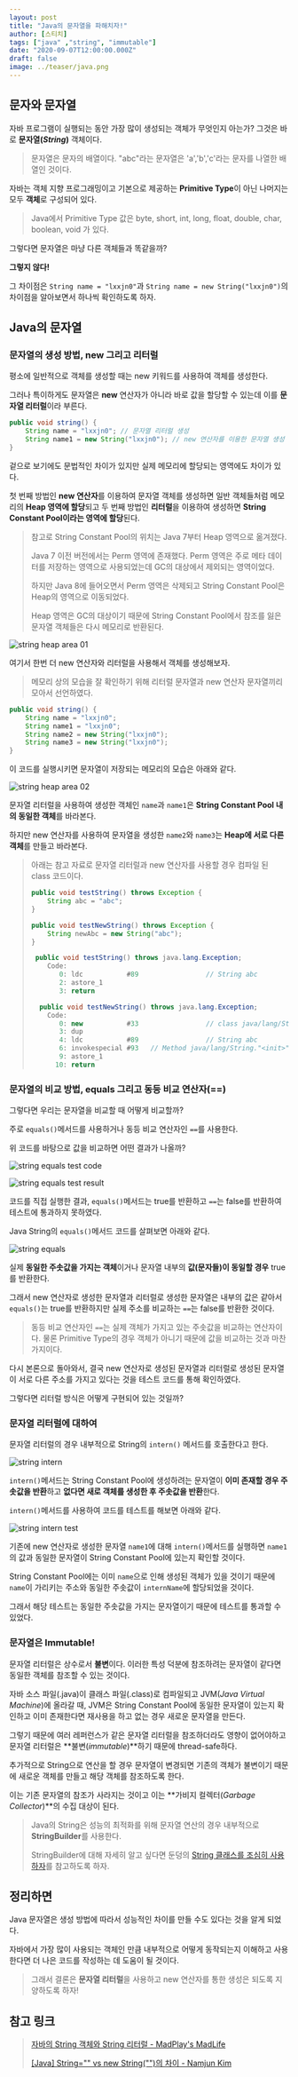 ```yaml
---
layout: post  
title: "Java의 문자열을 파해치자!"  
author: [스티치]
tags: ["java" ,"string", "immutable"]
date: "2020-09-07T12:00:00.000Z"
draft: false
image: ../teaser/java.png
---
```


## 문자와 문자열

자바 프로그램이 실행되는 동안 가장 많이 생성되는 객체가 무엇인지 아는가? 그것은 바로 **문자열(*String*)** 객체이다.

> 문자열은 문자의 배열이다. "abc"라는 문자열은 'a','b','c'라는 문자를 나열한 배열인 것이다.

자바는 객체 지향 프로그래밍이고 기본으로 제공하는 **Primitive Type**이 아닌 나머지는 모두 **객체**로 구성되어 있다.

> Java에서 Primitive Type 값은 byte, short, int, long, float, double, char, boolean, void 가 있다.
>

그렇다면 문자열은 마냥 다른 객체들과 똑같을까?

**그렇지 않다!**

그 차이점은 `String name = "lxxjn0"`과 `String name = new String("lxxjn0")`의 차이점을 알아보면서 하나씩 확인하도록 하자.

## Java의 문자열

### 문자열의 생성 방법, new 그리고 리터럴

평소에 일반적으로 객체를 생성할 때는 new 키워드를 사용하여 객체를 생성한다.

그러나 특이하게도 문자열은 **new** 연산자가 아니라 바로 값을 할당할 수 있는데 이를 **문자열 리터럴**이라 부른다.

```java
public void string() {
    String name = "lxxjn0"; // 문자열 리터럴 생성
    String name1 = new String("lxxjn0"); // new 연산자를 이용한 문자열 생성
}
```

겉으로 보기에도 문법적인 차이가 있지만 실제 메모리에 할당되는 영역에도 차이가 있다.

첫 번째 방법인 **new 연산자**를 이용하여 문자열 객체를 생성하면 일반 객체들처럼 메모리의 **Heap 영역에 할당**되고 두 번째 방법인 **리터럴**을 이용하여 생성하면 **String Constant Pool이라는 영역에 할당**된다.

> 참고로 String Constant Pool의 위치는 Java 7부터 Heap 영역으로 옮겨졌다.
>
> Java 7 이전 버전에서는 Perm 영역에 존재했다. Perm 영역은 주로 메타 데이터를 저장하는 영역으로 사용되었는데 GC의 대상에서 제외되는 영역이었다.
> 
> 하지만 Java 8에 들어오면서 Perm 영역은 삭제되고 String Constant Pool은 Heap의 영역으로 이동되었다.
>
> Heap 영역은 GC의 대상이기 때문에 String Constant Pool에서 참조를 잃은 문자열 객체들은 다시 메모리로 반환된다.

![string heap area 01](../images/2020-09-07-string-heap-01.png)

여기서 한번 더 new 연산자와 리터럴을 사용해서 객체를 생성해보자.

> 메모리 상의 모습을 잘 확인하기 위해 리터럴 문자열과 new 연산자 문자열끼리 모아서 선언하였다.

```java
public void string() {
    String name = "lxxjn0";
    String name1 = "lxxjn0";
    String name2 = new String("lxxjn0");
    String name3 = new String("lxxjn0");
}
```

이 코드를 실행시키면 문자열이 저장되는 메모리의 모습은 아래와 같다.

![string heap area 02](../images/2020-09-07-string-heap-02.png)

문자열 리터럴을 사용하여 생성한 객체인 `name`과 `name1`은 **String Constant Pool 내의 동일한 객체**를 바라본다.

하지만 new 연산자를 사용하여 문자열을 생성한 `name2`와 `name3`는 **Heap에 서로 다른 객체**를 만들고 바라본다.

> 아래는 참고 자료로 문자열 리터럴과 new 연산자를 사용할 경우 컴파일 된 class 코드이다.
>
> ```java
> public void testString() throws Exception {
>     String abc = "abc";
> }
>
> public void testNewString() throws Exception {
>     String newAbc = new String("abc");
> }
> ```
>
> ```java
>  public void testString() throws java.lang.Exception;
>     Code:
>        0: ldc           #89                 // String abc
>        2: astore_1
>        3: return
>
>   public void testNewString() throws java.lang.Exception;
>     Code:
>        0: new           #33                 // class java/lang/String
>        3: dup
>        4: ldc           #89                 // String abc
>        6: invokespecial #93   // Method java/lang/String."<init>":(Ljava/lang/String;)V
>        9: astore_1
>       10: return
> ```

### 문자열의 비교 방법, equals 그리고 동등 비교 연산자(==)

그렇다면 우리는 문자열을 비교할 때 어떻게 비교할까?

주로 `equals()`메서드를 사용하거나 동등 비교 연산자인 `==`를 사용한다.

위 코드를 바탕으로 값을 비교하면 어떤 결과가 나올까?

![string equals test code](../images/2020-09-07-string-test-code.png)

![string equals test result](../images/2020-09-07-string-test-result.png)

코드를 직접 실행한 결과, `equals()`메서드는 true를 반환하고 `==`는 false를 반환하여 테스트에 통과하지 못하였다.

Java String의 `equals()`메서드 코드를 살펴보면 아래와 같다.

![string equals](../images/2020-09-07-string-equals.png)

실제 **동일한 주솟값을 가지는 객체**이거나 문자열 내부의 **값(문자들)이 동일할 경우** true를 반환한다.

그래서 new 연산자로 생성한 문자열과 리터럴로 생성한 문자열은 내부의 값은 같아서 `equals()`는 true를 반환하지만 실제 주소를 비교하는 `==`는 false를 반환한 것이다.

> 동등 비교 연산자인 `==`는 실제 객체가 가지고 있는 주솟값을 비교하는 연산자이다. 물론 Primitive Type의 경우 객체가 아니기 때문에 값을 비교하는 것과 마찬가지이다.

다시 본론으로 돌아와서, 결국 new 연산자로 생성된 문자열과 리터럴로 생성된 문자열이 서로 다른 주소를 가지고 있다는 것을 테스트 코드를 통해 확인하였다.

그렇다면 리터럴 방식은 어떻게 구현되어 있는 것일까?

### 문자열 리터럴에 대하여

문자열 리터럴의 경우 내부적으로 String의 `intern()` 메서드를 호출한다고 한다.

![string intern](../images/2020-09-07-string-intern.png)

`intern()`메서드는 String Constant Pool에 생성하려는 문자열이 **이미 존재할 경우 주솟값을 반환**하고 **없다면 새로 객체를 생성한 후 주솟값을 반환**한다.

`intern()`메서드를 사용하여 코드를 테스트를 해보면 아래와 같다.

![string intern test](../images/2020-09-07-string-intern-test.png)

기존에 new 연산자로 생성한 문자열 `name1`에 대해 `intern()`메서드를 실행하면 `name1`의 값과 동일한 문자열이 String Constant Pool에 있는지 확인할 것이다.

String Constant Pool에는 이미 `name`으로 인해 생성된 객체가 있을 것이기 때문에 `name`이 가리키는 주소와 동일한 주솟값이 `internName`에 할당되었을 것이다.

그래서 해당 테스트는 동일한 주솟값을 가지는 문자열이기 때문에 테스트를 통과할 수 있었다.

### 문자열은 Immutable!

문자열 리터럴은 상수로서 **불변**이다. 이러한 특성 덕분에 참조하려는 문자열이 같다면 동일한 객체를 참조할 수 있는 것이다.

자바 소스 파일(.java)이 클래스 파일(.class)로 컴파일되고 JVM(*Java Virtual Machine*)에 올라갈 때, JVM은 String Constant Pool에 동일한 문자열이 있는지 확인하고 이미 존재한다면 재사용을 하고 없는 경우 새로운 문자열을 만든다.

그렇기 때문에 여러 레퍼런스가 같은 문자열 리터럴을 참조하더라도 영향이 없어야하고 문자열 리터럴은 **불변(*immutable*)**하기 때문에 thread-safe하다.

추가적으로 String으로 연산을 할 경우 문자열이 변경되면 기존의 객체가 불변이기 때문에 새로운 객체를 만들고 해당 객체를 참조하도록 한다.

이는 기존 문자열의 참조가 사라지는 것이고 이는 **가비지 컬렉터(*Garbage Collector*)**의 수집 대상이 된다.

> Java의 String은 성능의 최적화를 위해 문자열 연산의 경우 내부적으로 **StringBuilder**를 사용한다.
>
> StringBuilder에 대해 자세히 알고 싶다면 둔덩의 [String 클래스를 조심히 사용하자](https://woowacourse.github.io/tecoble/post/2020-06-15-String-vs-StringBuilder-vs-StringBuffer)를 참고하도록 하자.

## 정리하면

Java 문자열은 생성 방법에 따라서 성능적인 차이를 만들 수도 있다는 것을 알게 되었다.

자바에서 가장 많이 사용되는 객체인 만큼 내부적으로 어떻게 동작되는지 이해하고 사용한다면 더 나은 코드를 작성하는 데 도움이 될 것이다.

> 그래서 결론은 **문자열 리터럴**을 사용하고 new 연산자를 통한 생성은 되도록 지양하도록 하자!

## 참고 링크

> [자바의 String 객체와 String 리터럴 - MadPlay's MadLife](https://madplay.github.io/post/java-string-literal-vs-string-object)
>
> [[Java] String="" vs new String("")의 차이 - Namjun Kim](https://ict-nroo.tistory.com/18)
